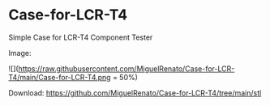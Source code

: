 # Case-for-LCR-T4
Simple Case for LCR-T4 Component Tester

Image:

![](https://raw.githubusercontent.com/MiguelRenato/Case-for-LCR-T4/main/Case-for-LCR-T4.png = 50%)

Download: https://github.com/MiguelRenato/Case-for-LCR-T4/tree/main/stl
